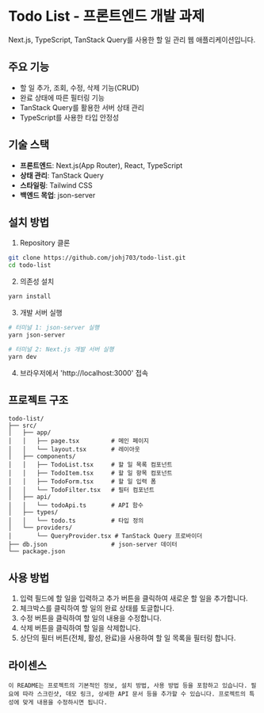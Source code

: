 # Todo List - 프론트엔드 개발 과제

Next.js, TypeScript, TanStack Query를 사용한 할 일 관리 웹 애플리케이션입니다.

## 주요 기능

- 할 일 추가, 조회, 수정, 삭제 기능(CRUD)
- 완료 상태에 따른 필터링 기능
- TanStack Query를 활용한 서버 상태 관리
- TypeScript를 사용한 타입 안정성

## 기술 스택

- **프론트엔드**: Next.js(App Router), React, TypeScript
- **상태 관리**: TanStack Query
- **스타일링**: Tailwind CSS
- **백엔드 목업**: json-server

## 설치 방법

1. Repository 클론

```bash
git clone https://github.com/johj703/todo-list.git
cd todo-list
```

2. 의존성 설치

```bash
yarn install
```

3. 개발 서버 실행

```bash
# 터미널 1: json-server 실행
yarn json-server

# 터미널 2: Next.js 개발 서버 실행
yarn dev
```

4. 브라우저에서 'http://localhost:3000' 접속

## 프로젝트 구조

```
todo-list/
├── src/
│   ├── app/
│   │   ├── page.tsx         # 메인 페이지
│   │   └── layout.tsx       # 레이아웃
│   ├── components/
│   │   ├── TodoList.tsx     # 할 일 목록 컴포넌트
│   │   ├── TodoItem.tsx     # 할 일 항목 컴포넌트
│   │   ├── TodoForm.tsx     # 할 일 입력 폼
│   │   └── TodoFilter.tsx   # 필터 컴포넌트
│   ├── api/
│   │   └── todoApi.ts       # API 함수
│   ├── types/
│   │   └── todo.ts          # 타입 정의
│   └── providers/
│       └── QueryProvider.tsx # TanStack Query 프로바이더
├── db.json                  # json-server 데이터
└── package.json
```

## 사용 방법

1. 입력 필드에 할 일을 입력하고 추가 버튼을 클릭하여 새로운 할 일을 추가합니다.
2. 체크박스를 클릭하여 할 일의 완료 상태를 토글합니다.
3. 수정 버튼을 클릭하여 할 일의 내용을 수정합니다.
4. 삭제 버튼을 클릭하여 할 일을 삭제합니다.
5. 상단의 필터 버튼(전체, 활성, 완료)을 사용하여 할 일 목록을 필터링 합니다.

## 라이센스

```
이 README는 프로젝트의 기본적인 정보, 설치 방법, 사용 방법 등을 포함하고 있습니다. 필요에 따라 스크린샷, 데모 링크, 상세한 API 문서 등을 추가할 수 있습니다. 프로젝트의 특성에 맞게 내용을 수정하시면 됩니다.
```
